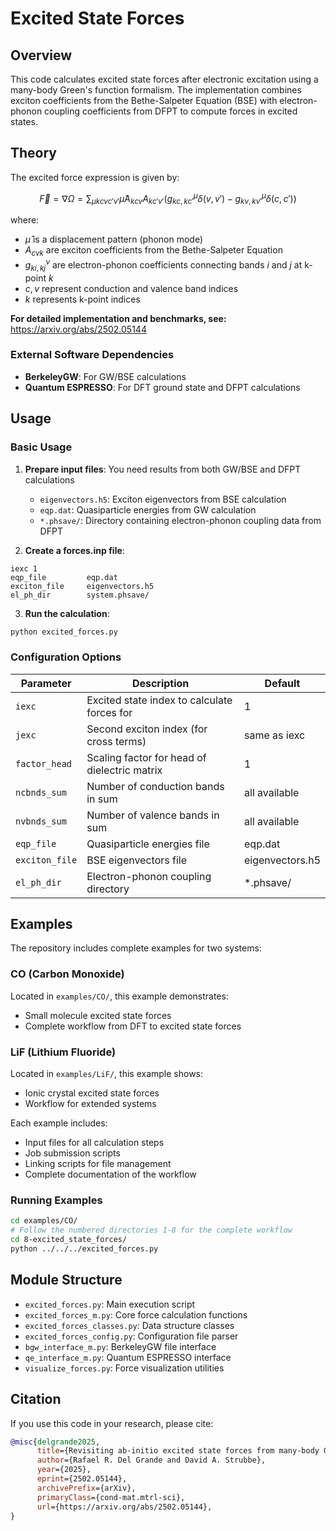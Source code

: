 # Excited State Forces

## Overview

This code calculates excited state forces after electronic excitation using a many-body Green's function formalism. The implementation combines exciton coefficients from the Bethe-Salpeter Equation (BSE) with electron-phonon coupling coefficients from DFPT to compute forces in excited states.


## Theory

The excited force expression is given by:

$$ \vec{F} = \nabla \Omega = \sum_{\mu k cv c'v'} \hat{\mu} A_{kcv} A_{kc'v'} \left( g^{\mu}_ {kc,kc'} \delta(v,v') - g^{\mu}_{kv,kv'} \delta(c,c') \right) $$

where:
- $\hat{\mu}$ is a displacement pattern (phonon mode)
- $A_{cvk}$ are exciton coefficients from the Bethe-Salpeter Equation
- $g^{\nu}_{ki,kj}$ are electron-phonon coefficients connecting bands $i$ and $j$ at k-point $k$
- $c,v$ represent conduction and valence band indices
- $k$ represents k-point indices

**For detailed implementation and benchmarks, see:** https://arxiv.org/abs/2502.05144


### External Software Dependencies

- **BerkeleyGW**: For GW/BSE calculations
- **Quantum ESPRESSO**: For DFT ground state and DFPT calculations


## Usage

### Basic Usage

1. **Prepare input files**: You need results from both GW/BSE and DFPT calculations
   - `eigenvectors.h5`: Exciton eigenvectors from BSE calculation
   - `eqp.dat`: Quasiparticle energies from GW calculation  
   - `*.phsave/`: Directory containing electron-phonon coupling data from DFPT

2. **Create a forces.inp file**:
```
iexc 1
eqp_file         eqp.dat
exciton_file     eigenvectors.h5
el_ph_dir        system.phsave/
```

3. **Run the calculation**:
```bash
python excited_forces.py
```

### Configuration Options

| Parameter | Description | Default |
|-----------|-------------|---------|
| `iexc` | Excited state index to calculate forces for | 1 |
| `jexc` | Second exciton index (for cross terms) | same as iexc |
| `factor_head` | Scaling factor for head of dielectric matrix | 1 |
| `ncbnds_sum` | Number of conduction bands in sum | all available |
| `nvbnds_sum` | Number of valence bands in sum | all available |
| `eqp_file` | Quasiparticle energies file | eqp.dat |
| `exciton_file` | BSE eigenvectors file | eigenvectors.h5 |
| `el_ph_dir` | Electron-phonon coupling directory | *.phsave/ |

## Examples

The repository includes complete examples for two systems:

### CO (Carbon Monoxide)
Located in `examples/CO/`, this example demonstrates:
- Small molecule excited state forces
- Complete workflow from DFT to excited state forces

### LiF (Lithium Fluoride) 
Located in `examples/LiF/`, this example shows:
- Ionic crystal excited state forces
- Workflow for extended systems

Each example includes:
- Input files for all calculation steps
- Job submission scripts
- Linking scripts for file management
- Complete documentation of the workflow

### Running Examples

```bash
cd examples/CO/
# Follow the numbered directories 1-8 for the complete workflow
cd 8-excited_state_forces/
python ../../../excited_forces.py
```


## Module Structure

- `excited_forces.py`: Main execution script
- `excited_forces_m.py`: Core force calculation functions
- `excited_forces_classes.py`: Data structure classes
- `excited_forces_config.py`: Configuration file parser
- `bgw_interface_m.py`: BerkeleyGW file interface
- `qe_interface_m.py`: Quantum ESPRESSO interface
- `visualize_forces.py`: Force visualization utilities

## Citation

If you use this code in your research, please cite:

```bibtex
@misc{delgrande2025,
      title={Revisiting ab-initio excited state forces from many-body Green's function formalism: approximations and benchmark}, 
      author={Rafael R. Del Grande and David A. Strubbe},
      year={2025},
      eprint={2502.05144},
      archivePrefix={arXiv},
      primaryClass={cond-mat.mtrl-sci},
      url={https://arxiv.org/abs/2502.05144}, 
}
```




